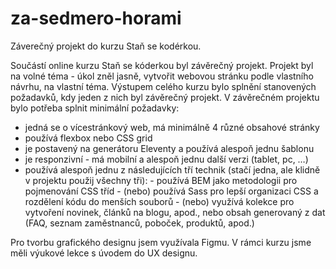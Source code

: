 # za-sedmero-horami

Záverečný projekt do kurzu Staň se kodérkou.

Součástí online kurzu Staň se kóderkou byl závěrečný projekt. Projekt byl na volné téma - úkol zněl jasně, vytvořit webovou stránku podle vlastního návrhu, 
na vlastní téma. Výstupem celého kurzu bylo splnění stanovených požadavků, kdy jeden z nich byl závěrečný projekt. V závěrečném projektu bylo potřeba splnit minimální požadavky:

  - jedná se o vícestránkový web, má minimálně 4 různé obsahové stránky
  - používá flexbox nebo CSS grid
  - je postavený na generátoru Eleventy a používá alespoň jednu šablonu
  - je responzivní - má mobilní a alespoň jednu další verzi (tablet, pc, …)
  - používá alespoň jednu z následujících tří technik (stačí jedna, ale klidně v projektu použij všechny tři):
        - používá BEM jako metodologii pro pojmenování CSS tříd
        - (nebo) používá Sass pro lepší organizaci CSS a rozdělení kódu do menších souborů
        - (nebo) využívá kolekce pro vytvoření novinek, článků na blogu, apod., nebo obsah generovaný z dat (FAQ, seznam zaměstnanců, poboček, produktů, apod.)
  
Pro tvorbu grafického designu jsem využívala Figmu. V rámci kurzu jsme měli výukové lekce s úvodem do UX designu.
